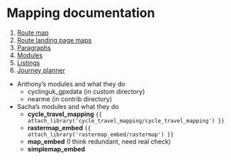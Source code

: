 # Mapping documentation

1. [Route map](route-content-type.md)
2. [Route landing page maps](route-landing-page-content-type.md)
3. [Paragraphs](paragraph-embeds.md)
4. [Modules](relevant-modules.md)
5. [Listings](listing-pages.md)
6. [Journey planner](rjourney-planner.md)

- Anthony’s modules and what they do
  - cyclinguk_gpxdata (in custom directory)
  - nearme (in contrib directory)
- Sacha’s modules and what they do
  - **cycle_travel_mapping** `{{ attach_library('cycle_travel_mapping/cycle_travel_mapping') }}`
  - **rastermap_embed** `{{ attach_library('rastermap_embed/rastermap') }}`
  - **map_embed** (I think redundant, need real check)
  - **simplemap_embed**

